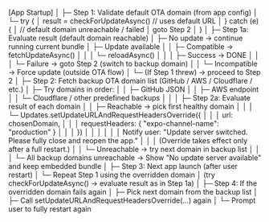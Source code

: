 [App Startup]
│
├─ Step 1: Validate default OTA domain (from app config)
│ └─ try {
│ result = checkForUpdateAsync() // uses default URL
│ } catch (e) {
│ // default domain unreachable / failed
│ goto Step 2
│ }
│
├─ Step 1a: Evaluate result (default domain reachable)
│ ├─ No update → continue running current bundle
│ ├─ Update available
│ │ ├─ Compatible → fetchUpdateAsync()
│ │ │ └─ reloadAsync()
│ │ │ ├─ Success → DONE
│ │ │ └─ Failure → goto Step 2 (switch to backup domain)
│ │ └─ Incompatible → Force update (outside OTA flow)
│ └─ (If Step 1 threw) → proceed to Step 2
│
├─ Step 2: Fetch backup OTA domain list (GitHub / AWS / Cloudflare / etc.)
│ ├─ Try domains in order:
│ │ ├─ GitHub JSON
│ │ ├─ AWS endpoint
│ │ └─ Cloudflare / other predefined backups
│ │
│ ├─ Step 2a: Evaluate result of each domain
│ │ ├─ Reachable → pick first healthy domain
│ │ │ └─ Updates.setUpdateURLAndRequestHeadersOverride({
│ │ │ url: chosenDomain,
│ │ │ requestHeaders: { "expo-channel-name": "production" }
│ │ │ })
│ │ │
│ │ │ Notify user: "Update server switched. Please fully close and reopen the app."
│ │ │ (Override takes effect only after a full restart.)
│ │ └─ Unreachable → try next domain in backup list
│ │
│ └─ All backup domains unreachable → Show "No update server available" and keep embedded bundle
│
├─ Step 3: Next app launch (after user restart)
│ └─ Repeat Step 1 using the overridden domain
│ (try checkForUpdateAsync() → evaluate result as in Step 1a)
│
├─ Step 4: If the overridden domain fails again
│ ├─ Pick next domain from the backup list
│ ├─ Call setUpdateURLAndRequestHeadersOverride(...) again
│ └─ Prompt user to fully restart again
